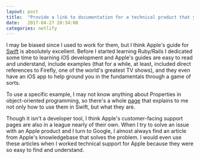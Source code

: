 ```yaml
---
layout: post
title:  "Provide a link to documentation for a technical product that you think is well done. Why?"
date:   2017-04-27 20:34:00
categories: netlify
---
```


I may be biased since I used to work for them, but I think Apple's guide for [Swift][swift] is absolutely excellent. Before I started learning Ruby/Rails I dedicated some time to learning iOS development and Apple's guides are easy to read and understand, include examples (that for a while, at least, included direct references to Firefly, one of the world's greatest TV shows), and they even have an iOS app to help ground you in the fundamentals through a game of sorts.

To use a specific example, I may not know anything about Properties in object-oriented programming, so there's a whole [page][properties] that explains to me not only how to use them in Swift, but what they are.

Though it isn't a developer tool, I think Apple's customer-facing support pages are also in a league nearly of their own. When I try to solve an issue with an Apple product and I turn to Google, I almost always find an article from Apple's knowledgebase that solves the problem. I would even use these articles when I worked technical support for Apple because they were so easy to find and understand.

[swift]: https://developer.apple.com/library/content/documentation/Swift/Conceptual/Swift_Programming_Language/index.html#//apple_ref/doc/uid/TP40014097-CH3-ID0
[properties]: https://developer.apple.com/library/content/documentation/Swift/Conceptual/Swift_Programming_Language/Properties.html#//apple_ref/doc/uid/TP40014097-CH14-ID254
